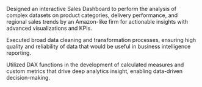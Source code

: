 Designed an interactive Sales Dashboard to perform the analysis of complex datasets on product categories, delivery performance, and regional sales trends by an Amazon-like firm for actionable insights with advanced visualizations and KPIs.

Executed broad data cleaning and transformation processes, ensuring high quality and reliability of data that would be useful in business intelligence reporting.

Utilized DAX functions in the development of calculated measures and custom metrics that drive deep analytics insight, enabling data-driven decision-making.
